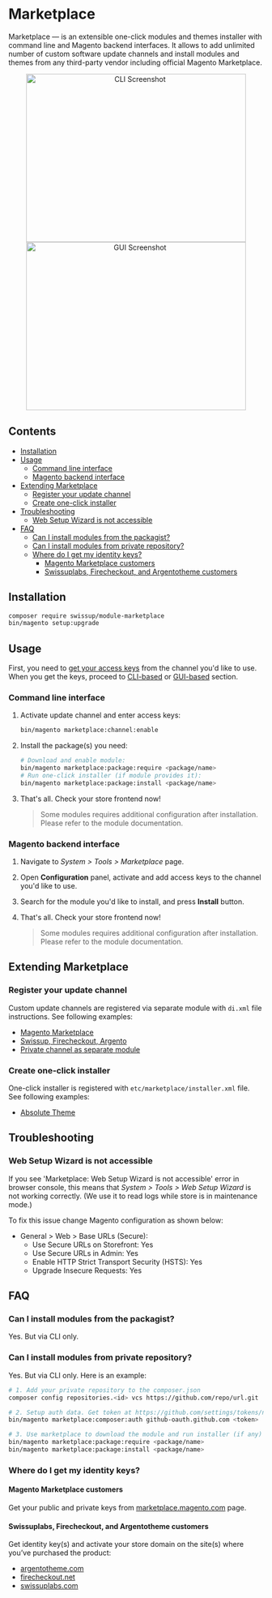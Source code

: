 # Marketplace

Marketplace — is an extensible one-click modules and themes installer with command
line and Magento backend interfaces.
It allows to add unlimited number of custom software update channels and install
modules and themes from any third-party vendor including official Magento
Marketplace.

<p align="center">
    <img alt="CLI Screenshot"
        width="434px"
        height="332px"
        src="https://docs.swissuplabs.com/images/m2/marketplace/cli.png?v=2"
    />
    <img alt="GUI Screenshot"
        width="434px"
        height="332px"
        src="https://docs.swissuplabs.com/images/m2/marketplace/gui.png?v=2"
    />
</p>

## Contents

<!-- MarkdownTOC autolink="true" -->

- [Installation](#installation)
- [Usage](#usage)
    - [Command line interface](#command-line-interface)
    - [Magento backend interface](#magento-backend-interface)
- [Extending Marketplace](#extending-marketplace)
    - [Register your update channel](#register-your-update-channel)
    - [Create one-click installer](#create-one-click-installer)
- [Troubleshooting](#troubleshooting)
    - [Web Setup Wizard is not accessible](#web-setup-wizard-is-not-accessible)
- [FAQ](#faq)
    - [Can I install modules from the packagist?](#can-i-install-modules-from-the-packagist)
    - [Can I install modules from private repository?](#can-i-install-modules-from-private-repository)
    - [Where do I get my identity keys?](#where-do-i-get-my-identity-keys)
        - [Magento Marketplace customers](#magento-marketplace-customers)
        - [Swissuplabs, Firecheckout, and Argentotheme customers](#swissuplabs-firecheckout-and-argentotheme-customers)

<!-- /MarkdownTOC -->

## Installation

```bash
composer require swissup/module-marketplace
bin/magento setup:upgrade
```

## Usage

First, you need to [get your access keys](#where-do-i-get-my-identity-keys)
from the channel you'd like to use. When you get the keys, proceed to
[CLI-based](#command-line-interface) or [GUI-based](#magento-backend-interface)
section.

### Command line interface

 1. Activate update channel and enter access keys:

    ```bash
    bin/magento marketplace:channel:enable
    ```

 2. Install the package(s) you need:

    ```bash
    # Download and enable module:
    bin/magento marketplace:package:require <package/name>
    # Run one-click installer (if module provides it):
    bin/magento marketplace:package:install <package/name>
    ```

 3. That's all. Check your store frontend now!

    > Some modules requires additional configuration after installation.
    > Please refer to the module documentation.

### Magento backend interface

 1. Navigate to _System > Tools > Marketplace_ page.
 2. Open **Configuration** panel, activate and add access keys to the
    channel you'd like to use.
 2. Search for the module you'd like to install, and press **Install** button.
 3. That's all. Check your store frontend now!

    > Some modules requires additional configuration after installation.
    > Please refer to the module documentation.

## Extending Marketplace

### Register your update channel

Custom update channels are registered via separate module with `di.xml` file
instructions. See following examples:

 - [Magento Marketplace](https://github.com/swissup/module-marketplace/blob/master/etc/di.xml#L73-L109)
 - [Swissup, Firecheckout, Argento](https://github.com/swissup/module-marketplace/blob/master/etc/di.xml#L111-L151)
 - [Private channel as separate module](https://github.com/swissup/module-marketplace-channel-github)

### Create one-click installer

One-click installer is registered with `etc/marketplace/installer.xml` file.
See following examples:

 - [Absolute Theme](https://github.com/swissup/theme-frontend-absolute/blob/master/etc/marketplace/installer.xml)

## Troubleshooting

### Web Setup Wizard is not accessible

If you see 'Marketplace: Web Setup Wizard is not accessible' error in browser
console, this means that _System > Tools > Web Setup Wizard_ is not working correctly.
(We use it to read logs while store is in maintenance mode.)

To fix this issue change Magento configuration as shown below:

 -  General > Web > Base URLs (Secure):
    -   Use Secure URLs on Storefront: Yes
    -   Use Secure URLs in Admin: Yes
    -   Enable HTTP Strict Transport Security (HSTS): Yes
    -   Upgrade Insecure Requests: Yes

## FAQ

### Can I install modules from the packagist?

Yes. But via CLI only.

### Can I install modules from private repository?

Yes. But via CLI only. Here is an example:

```bash
# 1. Add your private repository to the composer.json
composer config repositories.<id> vcs https://github.com/repo/url.git

# 2. Setup auth data. Get token at https://github.com/settings/tokens/new?scopes=repo
bin/magento marketplace:composer:auth github-oauth.github.com <token>

# 3. Use marketplace to download the module and run installer (if any)
bin/magento marketplace:package:require <package/name>
bin/magento marketplace:package:install <package/name>
```

### Where do I get my identity keys?

#### Magento Marketplace customers

Get your public and private keys from
[marketplace.magento.com](https://marketplace.magento.com/customer/accessKeys/)
page.

#### Swissuplabs, Firecheckout, and Argentotheme customers

Get identity key(s) and activate your store domain on the site(s) where you’ve
purchased the product:

 -  [argentotheme.com](https://argentotheme.com/license/customer/activation/)
 -  [firecheckout.net](https://firecheckout.net/license/customer/activation/)
 -  [swissuplabs.com](https://swissuplabs.com/license/customer/activation/)
